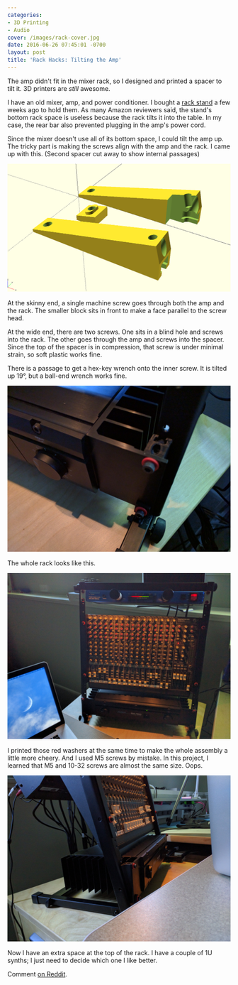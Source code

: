 ```yaml
---
categories:
- 3D Printing
- Audio
cover: /images/rack-cover.jpg
date: 2016-06-26 07:45:01 -0700
layout: post
title: 'Rack Hacks: Tilting the Amp'
---
```

The amp didn't fit in the mixer rack, so I designed and printed a
spacer to tilt it.  3D printers are *still* awesome.

I have an old mixer, amp, and power conditioner.  I bought a
[rack stand](https://on-stage.com/products/view/11185) a few weeks ago
to hold them.  As many Amazon reviewers said, the stand's bottom rack space is
useless because the rack tilts it into the table.  In my case, the
rear bar also prevented plugging in the amp's power cord.

Since the mixer doesn't use all of its bottom space, I could tilt the
amp up.  The tricky part is making the screws align with the amp and
the rack.  I came up with this.  (Second spacer cut away to show
internal passages)

<a href="/images/rack-cad.png"
   data-lightbox="all"
   data-title="CAD drawing of printed parts">
  <img src="/images/rack-cad.png"
       title="CAD drawing of printed parts"
       alt="CAD drawing of printed parts">
</a>

At the skinny end, a single machine screw goes through both the amp
and the rack.  The smaller block sits in front to make a face parallel
to the screw head.

At the wide end, there are two screws.  One sits in a blind hole and
screws into the rack.  The other goes through the amp and screws into
the spacer.  Since the top of the spacer is in compression, that
screw is under minimal strain, so soft plastic works fine.

There is a passage to get a hex-key wrench onto the inner screw.  It
is tilted up 19°, but a ball-end wrench works fine.

<a href="/images/rack-top.jpg"
   data-lightbox="all"
   data-title="Close-up of spacer top">
  <img src="/images/rack-top.jpg"
       title="Close-up of spacer top"
       alt="Close-up of spacer top">
</a>

The whole rack looks like this.

<a href="/images/rack-front.jpg"
   data-lightbox="all"
   data-title="Front View">
  <img src="/images/rack-front.jpg"
       title="Whole rack, front view"
       alt="Whole rack, front view">
</a>

I printed those red washers at the same time to make the whole
assembly a little more cheery.  And I used M5 screws by mistake.
In this project, I learned that M5 and 10-32 screws are almost
the same size.  Oops.


<a href="/images/rack-side.jpg"
   data-lightbox="all"
   data-title="Side View">
  <img src="/images/rack-side.jpg"
       title="Amp in rack, side view"
       alt="Amp in rack, side view">
</a>

Now I have an extra space at the top of the rack.  I have a couple of
1U synths; I just need to decide which one I like better.

Comment [on Reddit](https://www.reddit.com/r/functionalprint/comments/4py3r4/rack_hacks_tilting_the_amp/).
